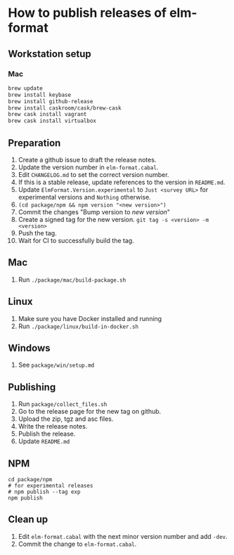 # How to publish releases of elm-format


## Workstation setup

### Mac

```bash
brew update
brew install keybase
brew install github-release
brew install caskroom/cask/brew-cask
brew cask install vagrant
brew cask install virtualbox
```


## Preparation

1. Create a github issue to draft the release notes.
1. Update the version number in `elm-format.cabal`.
1. Edit `CHANGELOG.md` to set the correct version number.
1. If this is a stable release, update references to the version in `README.md`.
1. Update `ElmFormat.Version.experimental` to `Just <survey URL>` for experimental versions and `Nothing` otherwise.
1. `(cd package/npm && npm version "<new version>")`
1. Commit the changes "Bump version to *new version*"
1. Create a signed tag for the new version. `git tag -s <version> -m <version>`
1. Push the tag.
1. Wait for CI to successfully build the tag.


## Mac

1. Run `./package/mac/build-package.sh`


## Linux

1. Make sure you have Docker installed and running
1. Run `./package/linux/build-in-docker.sh`


## Windows

1. See `package/win/setup.md`


## Publishing

1. Run `package/collect_files.sh`
1. Go to the release page for the new tag on github.
1. Upload the zip, tgz and asc files.
1. Write the release notes.
1. Publish the release.
1. Update `README.md`


## NPM

```
cd package/npm
# for experimental releases
# npm publish --tag exp
npm publish
```


## Clean up

1. Edit `elm-format.cabal` with the next minor version number and add `-dev`.
1. Commit the change to `elm-format.cabal`.
